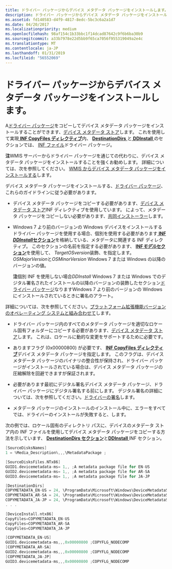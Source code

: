 ```yaml
---
title: ドライバー パッケージからデバイス メタデータ パッケージをインストールします。
description: ドライバー パッケージからデバイス メタデータ パッケージをインストールします。
ms.assetid: fd140583-d4f9-4817-8edc-5bc3c6a2a1d7
ms.date: 04/20/2017
ms.localizationpriority: medium
ms.openlocfilehash: 98af154c1b33bbc1f14dcad87642c9f6b6ba30b9
ms.sourcegitcommit: a33b7978e22d5bb9f65ca7056f955319049a2e4c
ms.translationtype: MT
ms.contentlocale: ja-JP
ms.lasthandoff: 01/31/2019
ms.locfileid: "56552069"
---
```

# <a name="installing-device-metadata-packages-through-a-driver-package"></a>ドライバー パッケージからデバイス メタデータ パッケージをインストールします。


A[ドライバー パッケージ](driver-packages.md)をコピーしてデバイス メタデータ パッケージをインストールすることができます、[デバイス メタデータ ストア](device-metadata-store.md)します。 これを使用して実現[ **INF CopyFiles ディレクティブ**](inf-copyfiles-directive.md)内、 [ **DestinationDirs** ](inf-destinationdirs-section.md)と[ **DDInstall** ](inf-ddinstall-section.md)のセクションでは、 [INF ファイル](inf-files.md)ドライバー パッケージ。

**注**WMIS サーバーからドライバー パッケージを通じての代わりに、デバイス メタデータ パッケージをインストールすることを強くお勧めします。 詳細については、次を参照してください。 [WMIS からデバイス メタデータ パッケージをインストールする](installing-device-metadata-packages-from-wmis.md)します。



デバイス メタデータ パッケージをインストールする、[ドライバー パッケージ](driver-packages.md)、これらのガイドラインに従う必要があります。

-   デバイス メタデータ パッケージをコピーする必要があります、[デバイス メタデータ ストア](device-metadata-store.md)INF ディレクティブを使用しています。 によって、メタデータ パッケージをコピーしない必要があります、[共同インストーラー](writing-a-co-installer.md)します。

-   Windows 7 より前のバージョンの Windows デバイスをインストールするドライバー パッケージを使用する場合、個別を使用する必要があります[ **INF *DDInstall*セクション**](inf-ddinstall-section.md)を格納している、メタデータに関連する INF ディレクティブ。 このセクションの名前を指定する必要があります、 [ **INF*モデル*セクション**](inf-models-section.md)を使用して、 *TargetOSversion*装飾、を指定します。*OSMajorVersion*と*OSMinorVersion* Windows 7 または Windows の以降のバージョンの値。

    **注**個別 INF を使用しない場合*DDInstall* Windows 7 または Windows でのデジタル署名されたインストールの以降のバージョンの装飾したセクション[ドライバー パッケージ](driver-packages.md)なりますWindows 7 より前のバージョンの Windows にインストールされているときに署名のアラート。




詳細については、次を参照してください。[プラットフォーム拡張機能バージョンのオペレーティング システムと組み合わせて](combining-platform-extensions-with-operating-system-versions.md)します。


-   ドライバー パッケージ内のすべてのメタデータ パッケージを適切なロケール固有フォルダーにコピーする必要があります、[デバイス メタデータ ストア](device-metadata-store.md)します。 これは、ロケールに動的な変更をサポートするために必要です。

-   ありますフラグ (0x00000800) が必要です、 [ **INF CopyFiles ディレクティブ**](inf-copyfiles-directive.md)デバイス メタデータ パッケージを指定します。 このフラグは、デバイス メタデータ パッケージのバイナリの整合性が保持され、ドライバー パッケージがインストールされている場合は、デバイス メタデータ パッケージの圧縮解除を回避できますが保証されます。

-   必要があります最初にデジタル署名デバイス メタデータ パッケージ、ドライバー パッケージにデジタル署名する前にします。 デジタル署名の詳細については、次を参照してください。[ドライバーの署名](driver-signing.md)します。

-   メタデータ パッケージのインストールのインストール中に、エラーをすべてでは、ドライバーのインストールが失敗すると、します。

次の例では、ロケール固有のディレクトリ パスに、デバイスのメタデータ ストア内の INF ファイルを使用してデバイス メタデータ パッケージをコピーする方法を示しています、 [ **DestinationDirs セクション**](inf-destinationdirs-section.md)と[**DDInstall** ](inf-ddinstall-section.md) INF セクション。

```cpp
[SourceDisksNames]
1 = %Media_Description%,,,\MetadataPackage ;

[SourceDisksFiles.NTx86]
GUID1.devicemetadata-ms= 1,, ;A metadata package file for EN-US
GUID2.devicemetadata-ms= 1,, ;A metadata package file for AR-SA
GUID3.devicemetadata-ms= 1,, ;A metadata package file for JA-JP

[DestinationDirs]
COPYMETADATA_EN-US = 24, \ProgramData\Microsoft\Windows\DeviceMetadataStore\EN-US ;
COPYMETADATA_AR-SA = 24, \ProgramData\Microsoft\Windows\DeviceMetadataStore\AR-SA ;
COPYMETADATA_JA-JP = 24, \ProgramData\Microsoft\Windows\DeviceMetadataStore\JA-JP ;
. . .

[DeviceInstall.ntx86]
CopyFiles=COPYMETADATA_EN-US
CopyFiles=COPYMETADATA_AR-SA
CopyFiles=COPYMETADATA_JA-JP

[COPYMETADATA_EN-US]
GUID1.devicemetadata-ms,,,0x00000800 ;COPYFLG_NODECOMP
[COPYMETADATA_AR-SA]
GUID2.devicemetadata-ms,,,0x00000800 ;COPYFLG_NODECOMP
[COPYMETADATA_JA-JP]
GUID3.devicemetadata-ms,,,0x00000800 ;COPYFLG_NODECOMP
```










